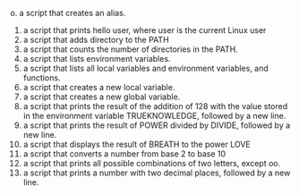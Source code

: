 o. a script that creates an alias.
1. a script that prints hello user, where user is the current Linux user
2. a script that adds directory to the PATH
3. a script that counts the number of directories in the PATH.
4. a script that lists environment variables.
5. a script that lists all local variables and environment variables, and functions.
6. a script that creates a new local variable.
7. a script that creates a new global variable.
8. a script that prints the result of the addition of 128 with the value stored in the environment variable TRUEKNOWLEDGE, followed by a new line.
9. a script that prints the result of POWER divided by DIVIDE, followed by a new line.
10. a script that displays the result of BREATH to the power LOVE
11. a script that converts a number from base 2 to base 10
12. a script that prints all possible combinations of two letters, except oo.
13. a script that prints a number with two decimal places, followed by a new line.
